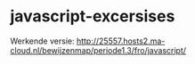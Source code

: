 # javascript-excersises

Werkende versie: http://25557.hosts2.ma-cloud.nl/bewijzenmap/periode1.3/fro/javascript/
